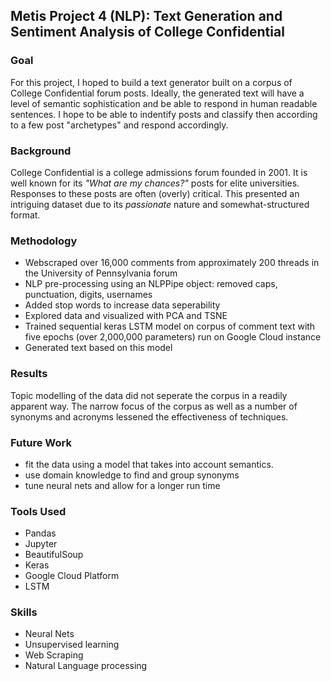 
## **Metis Project 4 (NLP): Text Generation and Sentiment Analysis of College Confidential**

### **Goal**
For this project, I hoped to build a text generator built on a corpus of College Confidential forum posts. Ideally, the generated text will have a level of semantic sophistication 
and be able to respond in human readable sentences. I hope to be able to indentify posts and classify then according to a few post "archetypes" and respond accordingly. 

### **Background**
College Confidential is a college admissions forum founded in 2001. It is well known for its *"What are my chances?"* posts for elite universities.
Responses to these posts are often (overly) critical. This presented an intriguing dataset due to its *passionate* nature and somewhat-structured format.

### **Methodology**
* Webscraped over 16,000 comments from approximately 200 threads in the University of Pennsylvania forum
* NLP pre-processing using an NLPPipe object: removed caps, punctuation, digits, usernames
* Added stop words to increase data seperability
* Explored data and visualized with PCA and TSNE
* Trained sequential keras LSTM model on corpus of comment text with five epochs (over 2,000,000 parameters) run on Google Cloud instance
* Generated text based on this model

### **Results**
Topic modelling of the data did not seperate the corpus in a readily apparent way. The narrow focus of the corpus as well as a number of synonyms and acronyms lessened the 
effectiveness of techniques. 

### **Future Work**
* fit the data using a model that takes into account semantics. 
* use domain knowledge to find and group synonyms
* tune neural nets and allow for a longer run time

### **Tools Used**
* Pandas
* Jupyter
* BeautifulSoup
* Keras
* Google Cloud Platform
* LSTM

### **Skills**
* Neural Nets
* Unsupervised learning
* Web Scraping
* Natural Language processing
